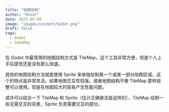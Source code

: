 ```yaml
---
title: "地图绘制"
author: "Roser"
date: 2025-05-09
image: "images/content/Godot.png"
draft: false
tags:
  - Godot
  - GameMap
---
```

在 Godot 中最常用的地图绘制方式是 TileMap，这个工具非常方便，但是个人上手后感觉还是没有那么快速。

其他的地图绘制方法就是使用 Sprite 来单独绘制某一个或某一部分地图区域，这个的特点是非常灵活，如果地图交互性较强，或者地图结构不像 TileMap 那样规整可以使用。但是在地图较大时容易产生性能问题。

或许可以结合一下 TileMap 和 Sprite（估计正确做法是这样的），TileMap 绘制一些无需交互的背景，Sprite 负责需要交互的部分。